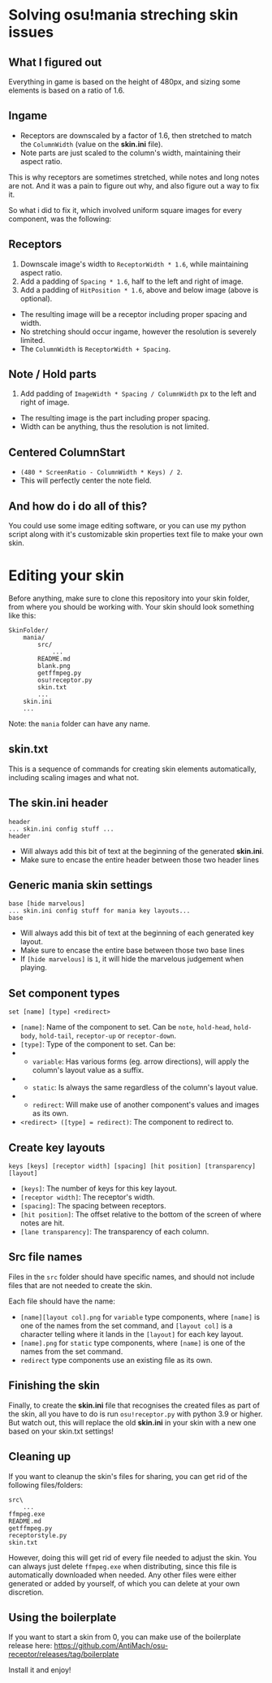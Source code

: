 # Solving osu!mania streching skin issues

## What I figured out
Everything in game is based on the height of 480px, and sizing some elements is based on a ratio of 1.6.

## Ingame
- Receptors are downscaled by a factor of 1.6, then stretched to match the `ColumnWidth` (value on the <b>skin.ini</b> file).
- Note parts are just scaled to the column's width, maintaining their aspect ratio.

This is why receptors are sometimes stretched, while notes and long notes are not.
And it was a pain to figure out why, and also figure out a way to fix it.

So what i did to fix it, which involved uniform square images for every component, was the following:

## Receptors
1. Downscale image's width to `ReceptorWidth * 1.6`, while maintaining aspect ratio.
2. Add a padding of `Spacing * 1.6`, half to the left and right of image.
3. Add a padding of `HitPosition * 1.6`, above and below image (above is optional).
- The resulting image will be a receptor including proper spacing and width.
- No stretching should occur ingame, however the resolution is severely limited.
- The `ColumnWidth` is `ReceptorWidth + Spacing`.

## Note / Hold parts
1. Add padding of `ImageWidth * Spacing / ColumnWidth` px to the left and right of image.
- The resulting image is the part including proper spacing.
- Width can be anything, thus the resolution is not limited.

## Centered ColumnStart
- `(480 * ScreenRatio - ColumnWidth * Keys) / 2`.
- This will perfectly center the note field.

## And how do i do all of this?
You could use some image editing software, or you can use my python script along with it's customizable skin properties text file to make your own skin.

# Editing your skin
Before anything, make sure to clone this repository into your skin folder, from where you should be working with.
Your skin should look something like this:
```
SkinFolder/
    mania/
        src/
            ...
        README.md
        blank.png
        getffmpeg.py
        osu!receptor.py
        skin.txt
        ...
    skin.ini
    ...
```
Note: the `mania` folder can have any name.

## skin.txt
This is a sequence of commands for creating skin elements automatically, including scaling images and what not.

## The <b>skin.ini</b> header
```
header
... skin.ini config stuff ...
header
```
- Will always add this bit of text at the beginning of the generated <b>skin.ini</b>.
- Make sure to encase the entire header between those two header lines

## Generic mania skin settings
```
base [hide marvelous]
... skin.ini config stuff for mania key layouts...
base
```
- Will always add this bit of text at the beginning of each generated key layout.
- Make sure to encase the entire base between those two base lines
- If `[hide marvelous]` is `1`, it will hide the marvelous judgement when playing.

## Set component types
`set [name] [type] <redirect>`
- `[name]`: Name of the component to set. Can be `note`, `hold-head`, `hold-body`, `hold-tail`, `receptor-up` or `receptor-down`.
- `[type]`: Type of the component to set. Can be:
- - `variable`: Has various forms (eg. arrow directions), will apply the column's layout value as a suffix.
- - `static`: Is always the same regardless of the column's layout value.
- - `redirect`: Will make use of another component's values and images as its own.
- `<redirect> ([type] = redirect)`: The component to redirect to.

## Create key layouts
`keys [keys] [receptor width] [spacing] [hit position] [transparency] [layout]`
- `[keys]`: The number of keys for this key layout.
- `[receptor width]`: The receptor's width.
- `[spacing]`: The spacing between receptors.
- `[hit position]`: The offset relative to the bottom of the screen of where notes are hit.
- `[lane transparency]`: The transparency of each column.

## Src file names
Files in the `src` folder should have specific names, and should not include files that are not needed to create the skin.

Each file should have the name:
- `[name][layout col].png` for `variable` type components, where `[name]` is one of the names from the set command, and `[layout col]` is a character telling where it lands in the `[layout]` for each key layout.
- `[name].png` for `static` type components, where `[name]` is one of the names from the set command.
- `redirect` type components use an existing file as its own.

## Finishing the skin
Finally, to create the <b>skin.ini</b> file that recognises the created files as part of the skin, all you have to do is run `osu!receptor.py` with python 3.9 or higher. But watch out, this will replace the old <b>skin.ini</b> in your skin with a new one based on your skin.txt settings!

## Cleaning up
If you want to cleanup the skin's files for sharing, you can get rid of the following files/folders:
```
src\
    ...
ffmpeg.exe
README.md
getffmpeg.py
receptorstyle.py
skin.txt
```
However, doing this will get rid of every file needed to adjust the skin.
You can always just delete `ffmpeg.exe` when distributing, since this file is automatically downloaded when needed.
Any other files were either generated or added by yourself, of which you can delete at your own discretion.

## Using the boilerplate
If you want to start a skin from 0, you can make use of the boilerplate release here: https://github.com/AntiMach/osu-receptor/releases/tag/boilerplate

Install it and enjoy!
